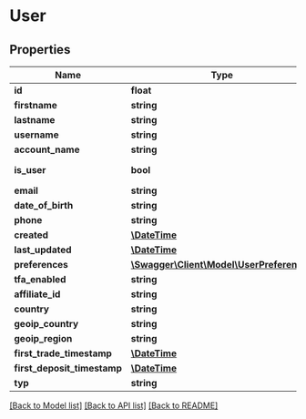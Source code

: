 # User

## Properties
Name | Type | Description | Notes
------------ | ------------- | ------------- | -------------
**id** | **float** |  | [optional] 
**firstname** | **string** |  | [optional] 
**lastname** | **string** |  | [optional] 
**username** | **string** |  | 
**account_name** | **string** |  | [optional] 
**is_user** | **bool** |  | [default to true]
**email** | **string** |  | [optional] 
**date_of_birth** | **string** |  | [optional] 
**phone** | **string** |  | [optional] 
**created** | [**\DateTime**](\DateTime.md) |  | [optional] 
**last_updated** | [**\DateTime**](\DateTime.md) |  | [optional] 
**preferences** | [**\Swagger\Client\Model\UserPreferences**](UserPreferences.md) |  | [optional] 
**tfa_enabled** | **string** |  | [optional] 
**affiliate_id** | **string** |  | [optional] 
**country** | **string** |  | [optional] 
**geoip_country** | **string** |  | [optional] 
**geoip_region** | **string** |  | [optional] 
**first_trade_timestamp** | [**\DateTime**](\DateTime.md) |  | [optional] 
**first_deposit_timestamp** | [**\DateTime**](\DateTime.md) |  | [optional] 
**typ** | **string** |  | [optional] 

[[Back to Model list]](../README.md#documentation-for-models) [[Back to API list]](../README.md#documentation-for-api-endpoints) [[Back to README]](../README.md)


